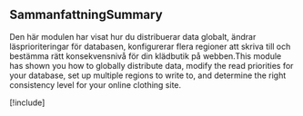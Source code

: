 ## <a name="summary"></a><span data-ttu-id="fbeee-101">Sammanfattning</span><span class="sxs-lookup"><span data-stu-id="fbeee-101">Summary</span></span>

<span data-ttu-id="fbeee-102">Den här modulen har visat hur du distribuerar data globalt, ändrar läsprioriteringar för databasen, konfigurerar flera regioner att skriva till och bestämma rätt konsekvensnivå för din klädbutik på webben.</span><span class="sxs-lookup"><span data-stu-id="fbeee-102">This module has shown you how to globally distribute data, modify the read priorities for your database, set up multiple regions to write to, and determine the right consistency level for your online clothing site.</span></span>

<!-- Cleanup sandbox -->
[!include[](../../../includes/azure-sandbox-cleanup.md)]
